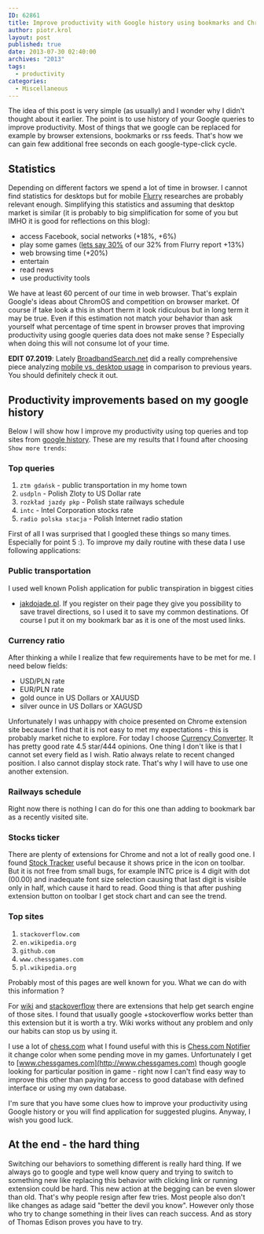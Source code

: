 ```yaml
---
ID: 62861
title: Improve productivity with Google history using bookmarks and Chrome extensions
author: piotr.krol
layout: post
published: true
date: 2013-07-30 02:40:00
archives: "2013"
tags:
  - productivity
categories:
  - Miscellaneous
---
```



The idea of this post is very simple (as usually)  and I wonder why I didn't thought
about it earlier. The point is to use history of your Google queries to improve
productivity. Most of things that we google can be replaced for example by browser
extensions, bookmarks or rss feeds. That's how we can gain few additional free
seconds on each google-type-click cycle.

## Statistics

Depending on different factors we spend a lot of time in browser. I cannot find
statistics for desktops but for mobile
[Flurry](http://blog.flurry.com/bid/95723/Flurry-Five-Year-Report-It-s-an-App-World-The-Just-Web-Lives-in-It)
researches are probably relevant enough. Simplifying this statistics and
assuming that desktop market is similar (it is probably to big simplification
for some of you but IMHO it is good for reflections on this blog):

- access Facebook, social networks (+18%, +6%)
- play some games
  ([lets say 30%](http://allthingsd.com/20130325/a-look-ahead-at-gdc-its-mobile-vs-consoles-in-fight-for-game-developers-attention/)
  of our 32% from Flurry report +13%)
- web browsing time (+20%)
- entertain
- read news
- use productivity tools

We have at least 60 percent of our time in web browser. That's explain Google's
ideas about ChromOS and competition on browser market. Of course if take look a
this in short therm it look ridiculous but in long term it may be true. Even if
this estimation not match your behavior than ask yourself what percentage of
time spent in browser proves that improving productivity using google queries
data does not make sense ? Especially when doing this will not consume lot of
your time.

**EDIT 07.2019**: Lately [BroadbandSearch.net](https://www.broadbandsearch.net)
did a really comprehensive piece analyzing
[mobile vs. desktop usage](https://www.broadbandsearch.net/blog/mobile-desktop-internet-usage-statistics#post-navigation-1)
in comparison to previous years. You should definitely check it out.

## Productivity improvements based on my google history

Below I will show how I improve my productivity using top queries and top sites
from [google history](https://history.google.com/history/). These are my results
that I found after choosing `Show more trends`:

### Top queries

1. `ztm gdańsk` - public transportation in my home town
1. `usdpln` - Polish Zloty to US Dollar rate
1. `rozkład jazdy pkp` - Polish state railways schedule
1. `intc` - Intel Corporation stocks rate
1. `radio polska stacja` - Polish Internet radio station

First of all I was surprised that I googled these things so many times.
Especially for point 5 :). To improve my daily routine with these data I use
following applications:

### Public transportation

I used well known Polish application for public transpiration in biggest cities

- [jakdojade.pl](http://jakdojade.pl/). If you register on their page they give
  you possibility to save travel directions, so I used it to save my common
  destinations. Of course I put it on my bookmark bar as it is one of the most
  used links.

### Currency ratio

After thinking a while I realize that few requirements have to be met for me. I
need below fields:

- USD/PLN rate
- EUR/PLN rate
- gold ounce in US Dollars or XAUUSD
- silver ounce in US Dollars or XAGUSD

Unfortunately I was unhappy with choice presented on Chrome extension site
because I find that it is not easy to met my expectations - this is probably
market niche to explore. For today I choose
[Currency Converter](https://chrome.google.com/webstore/detail/currency-converter/lncdobdbibdgoiohgnflmjajfphcnakg).
It has pretty good rate 4.5 star/444 opinions. One thing I don't like is that I
cannot set every field as I wish. Ratio always relate to recent changed
position. I also cannot display stock rate. That's why I will have to use one
another extension.

### Railways schedule

Right now there is nothing I can do for this one than adding to bookmark bar as
a recently visited site.

### Stocks ticker

There are plenty of extensions for Chrome and not a lot of really good one. I
found
[Stock Tracker](https://chrome.google.com/webstore/detail/stock-tracker/gphdmnilpmjaioploikmbpgkjfbagidf)
useful because it shows price in the icon on toolbar. But it is not free from
small bugs, for example INTC price is 4 digit with dot (00.00) and inadequate
font size selection causing that last digit is visible only in half, which cause
it hard to read. Good thing is that after pushing extension button on toolbar I
get stock chart and can see the trend.

### Top sites

1. `stackoverflow.com`
1. `en.wikipedia.org`
1. `github.com`
1. `www.chessgames.com`
1. `pl.wikipedia.org`

Probably most of this pages are well known for you. What we can do with this
information ?

For
[wiki](https://chrome.google.com/webstore/detail/lookup-companion-for-wiki/dhgpkiiipkgmckicafkhcihkcldbdeej)
and
[stackoverflow](https://chrome.google.com/webstore/detail/search-stackoverflow/gmdolelhfhbldobljhbhdgljbajhfilj)
there are extensions that help get search engine of those sites. I found that
usually google +stockoverflow works better than this extension but it is worth a
try. Wiki works without any problem and only our habits can stop us by using it.

I use a lot of [chess.com](http://www.chess.com) what I found useful with this
is
[Chess.com Notifier](https://chrome.google.com/webstore/detail/chesscom-notifier/khihkgdcfbjdnfgalkjnimbmofnhhpho)
it change color when some pending move in my games. Unfortunately I get to
[www.chessgames.com](http://www.chessgames.com) though google looking for
particular position in game - right now I can't find easy way to improve this
other than paying for access to good database with defined interface or using my
own database.

I'm sure that you have some clues how to improve your productivity using Google
history or you will find application for suggested plugins. Anyway, I wish you
good luck.

## At the end - the hard thing

Switching our behaviors to something different is really hard thing. If we
always go to google and type well know query and trying to switch to something
new like replacing this behavior with clicking link or running extension could
be hard. This new action at the begging can be even slower than old. That's why
people resign after few tries. Most people also don't like changes as adage said
"better the devil you know". However only those who try to change something in
their lives can reach success. And as story of Thomas Edison proves you have to
try.
